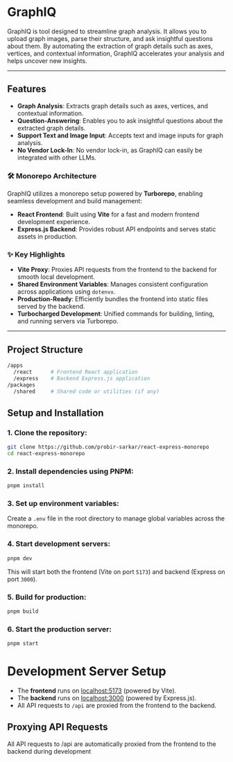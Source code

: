 # GraphIQ

GraphIQ is tool designed to streamline graph analysis. It allows you to upload graph images, parse their structure, and ask insightful questions about them. By automating the extraction of graph details such as axes, vertices, and contextual information, GraphIQ accelerates your analysis and helps uncover new insights.

---

## Features

- **Graph Analysis**: Extracts graph details such as axes, vertices, and contextual information.
- **Question-Answering**: Enables you to ask insightful questions about the extracted graph details.
- **Support Text and Image Input**: Accepts text and image inputs for graph analysis.
- **No Vendor Lock-In**: No vendor lock-in, as GraphIQ can easily be integrated with other LLMs.

### 🛠️ Monorepo Architecture

GraphIQ utilizes a monorepo setup powered by **Turborepo**, enabling seamless development and build management:

- **React Frontend**: Built using **Vite** for a fast and modern frontend development experience.
- **Express.js Backend**: Provides robust API endpoints and serves static assets in production.

### ✨ Key Highlights

- **Vite Proxy**: Proxies API requests from the frontend to the backend for smooth local development.
- **Shared Environment Variables**: Manages consistent configuration across applications using `dotenvx`.
- **Production-Ready**: Efficiently bundles the frontend into static files served by the backend.
- **Turbocharged Development**: Unified commands for building, linting, and running servers via Turborepo.

---

## Project Structure

```bash
/apps
  /react      # Frontend React application
  /express    # Backend Express.js application
/packages
  /shared     # Shared code or utilities (if any)
```

## Setup and Installation

### 1. Clone the repository:

```bash
git clone https://github.com/probir-sarkar/react-express-monorepo
cd react-express-monorepo
```

### 2. Install dependencies using PNPM:

```bash
pnpm install
```

### 3. Set up environment variables:

Create a `.env` file in the root directory to manage global variables across the monorepo.

### 4. Start development servers:

```bash
pnpm dev
```

This will start both the frontend (Vite on port `5173`) and backend (Express on port `3000`).

### 5. Build for production:

```bash
pnpm build
```

### 6. Start the production server:

```bash
pnpm start
```

# Development Server Setup

- The **frontend** runs on [localhost:5173](http://localhost:5173) (powered by Vite).
- The **backend** runs on [localhost:3000](http://localhost:3000) (powered by Express.js).
- All API requests to `/api` are proxied from the frontend to the backend.

## Proxying API Requests

All API requests to /api are automatically proxied from the frontend to the backend during development
